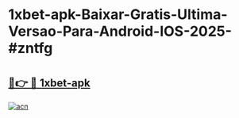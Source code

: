 # 1xbet-apk-Baixar-Gratis-Ultima-Versao-Para-Android-IOS-2025-#zntfg

# <h2><a href="https://ainizakaria.my?title=1xbet-apk&ref=22M">🔗👉 🔴 1xbet-apk</a></h2>

[![acn](https://github.com/user-attachments/assets/0f9c940e-d8b0-45ae-aac7-cd30a18b3e1c)](https://ainizakaria.my?title=1xbet-apk&ref=22M)

